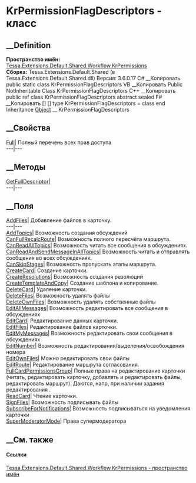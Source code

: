 # KrPermissionFlagDescriptors - класс
##  __Definition
 **Пространство имён:**
[Tessa.Extensions.Default.Shared.Workflow.KrPermissions](N_Tessa_Extensions_Default_Shared_Workflow_KrPermissions.htm)  
 **Сборка:** Tessa.Extensions.Default.Shared (в
Tessa.Extensions.Default.Shared.dll) Версия: 3.6.0.17
C# __Копировать
     public static class KrPermissionFlagDescriptors
VB __Копировать
     Public NotInheritable Class KrPermissionFlagDescriptors
C++ __Копировать
     public ref class KrPermissionFlagDescriptors abstract sealed
F# __Копировать
     [<AbstractClassAttribute>]
    [<SealedAttribute>]
    type KrPermissionFlagDescriptors = class end
Inheritance
    [Object](https://learn.microsoft.com/dotnet/api/system.object) __ KrPermissionFlagDescriptors
##  __Свойства
[Full](P_Tessa_Extensions_Default_Shared_Workflow_KrPermissions_KrPermissionFlagDescriptors_Full.htm)|
Полный перечень всех прав доступа  
---|---  
## __Методы
[GetFullDescriptor](M_Tessa_Extensions_Default_Shared_Workflow_KrPermissions_KrPermissionFlagDescriptors_GetFullDescriptor.htm)|  
---|---  
## __Поля
[AddFiles](F_Tessa_Extensions_Default_Shared_Workflow_KrPermissions_KrPermissionFlagDescriptors_AddFiles.htm)|
Добавление файлов в карточку.  
---|---  
[AddTopics](F_Tessa_Extensions_Default_Shared_Workflow_KrPermissions_KrPermissionFlagDescriptors_AddTopics.htm)|
Возможность создания обсуждений  
[CanFullRecalcRoute](F_Tessa_Extensions_Default_Shared_Workflow_KrPermissions_KrPermissionFlagDescriptors_CanFullRecalcRoute.htm)|
Возможность полного пересчёта маршрута.  
[CanReadAllTopics](F_Tessa_Extensions_Default_Shared_Workflow_KrPermissions_KrPermissionFlagDescriptors_CanReadAllTopics.htm)|
Возможность читать все сообщения в обсуждениях.  
[CanReadAndSendMessageInAllTopics](F_Tessa_Extensions_Default_Shared_Workflow_KrPermissions_KrPermissionFlagDescriptors_CanReadAndSendMessageInAllTopics.htm)|
Возможность читать и отправлять сообщения во всех обсуждениях.  
[CanSkipStages](F_Tessa_Extensions_Default_Shared_Workflow_KrPermissions_KrPermissionFlagDescriptors_CanSkipStages.htm)|
Возможность пропускать этапы маршрута.  
[CreateCard](F_Tessa_Extensions_Default_Shared_Workflow_KrPermissions_KrPermissionFlagDescriptors_CreateCard.htm)|
Создание карточки.  
[CreateResolutions](F_Tessa_Extensions_Default_Shared_Workflow_KrPermissions_KrPermissionFlagDescriptors_CreateResolutions.htm)|
Возможность создания резолюций  
[CreateTemplateAndCopy](F_Tessa_Extensions_Default_Shared_Workflow_KrPermissions_KrPermissionFlagDescriptors_CreateTemplateAndCopy.htm)|
Создание шаблона и копирование.  
[DeleteCard](F_Tessa_Extensions_Default_Shared_Workflow_KrPermissions_KrPermissionFlagDescriptors_DeleteCard.htm)|
Удаление карточки.  
[DeleteFiles](F_Tessa_Extensions_Default_Shared_Workflow_KrPermissions_KrPermissionFlagDescriptors_DeleteFiles.htm)|
Возможность удалять файлы  
[DeleteOwnFiles](F_Tessa_Extensions_Default_Shared_Workflow_KrPermissions_KrPermissionFlagDescriptors_DeleteOwnFiles.htm)|
Возможность удалять собственные файлы  
[EditAllMessages](F_Tessa_Extensions_Default_Shared_Workflow_KrPermissions_KrPermissionFlagDescriptors_EditAllMessages.htm)|
Возможность редактировать все сообщения в обсуждениях  
[EditCard](F_Tessa_Extensions_Default_Shared_Workflow_KrPermissions_KrPermissionFlagDescriptors_EditCard.htm)|
Редактирование данных карточки.  
[EditFiles](F_Tessa_Extensions_Default_Shared_Workflow_KrPermissions_KrPermissionFlagDescriptors_EditFiles.htm)|
Редактирование файлов карточки.  
[EditMyMessages](F_Tessa_Extensions_Default_Shared_Workflow_KrPermissions_KrPermissionFlagDescriptors_EditMyMessages.htm)|
Возможность редактировать свои сообщения в обсуждениях  
[EditNumber](F_Tessa_Extensions_Default_Shared_Workflow_KrPermissions_KrPermissionFlagDescriptors_EditNumber.htm)|
Возможность редактирования/выделения/освобождения номера  
[EditOwnFiles](F_Tessa_Extensions_Default_Shared_Workflow_KrPermissions_KrPermissionFlagDescriptors_EditOwnFiles.htm)|
Можно редактировать свои файлы  
[EditRoute](F_Tessa_Extensions_Default_Shared_Workflow_KrPermissions_KrPermissionFlagDescriptors_EditRoute.htm)|
Редактирование маршрута согласования.  
[FullCardPermissionsGroup](F_Tessa_Extensions_Default_Shared_Workflow_KrPermissions_KrPermissionFlagDescriptors_FullCardPermissionsGroup.htm)|
Полные права на редактирование карточки (читать, редактировать карточку,
добавлять и редактировать файлы, редактировать маршрут). Даются, напр, при
наличии задания редактирования .  
[ReadCard](F_Tessa_Extensions_Default_Shared_Workflow_KrPermissions_KrPermissionFlagDescriptors_ReadCard.htm)|
Чтение карточки.  
[SignFiles](F_Tessa_Extensions_Default_Shared_Workflow_KrPermissions_KrPermissionFlagDescriptors_SignFiles.htm)|
Возможность подписывать файлы  
[SubscribeForNotifications](F_Tessa_Extensions_Default_Shared_Workflow_KrPermissions_KrPermissionFlagDescriptors_SubscribeForNotifications.htm)|
Возможность подписываться на уведомления карточки  
[SuperModeratorMode](F_Tessa_Extensions_Default_Shared_Workflow_KrPermissions_KrPermissionFlagDescriptors_SuperModeratorMode.htm)|
Права супермодератора  
## __См. также
#### Ссылки
[Tessa.Extensions.Default.Shared.Workflow.KrPermissions - пространство
имён](N_Tessa_Extensions_Default_Shared_Workflow_KrPermissions.htm)
